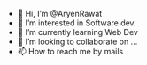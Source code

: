 - 👋 Hi, I’m @AryenRawat
- 👀 I’m interested in Software dev.
- 🌱 I’m currently learning Web Dev
- 💞️ I’m looking to collaborate on ...
- 📫 How to reach me by mails

<!---
AryenRawat/AryenRawat is a ✨ special ✨ repository because its `README.md` (this file) appears on your GitHub profile.
You can click the Preview link to take a look at your changes.
--->
